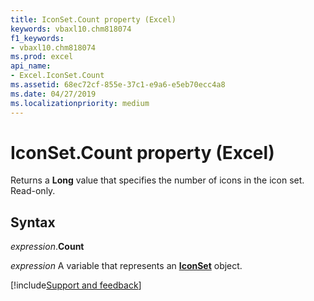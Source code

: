 ```yaml
---
title: IconSet.Count property (Excel)
keywords: vbaxl10.chm818074
f1_keywords:
- vbaxl10.chm818074
ms.prod: excel
api_name:
- Excel.IconSet.Count
ms.assetid: 68ec72cf-855e-37c1-e9a6-e5eb70ecc4a8
ms.date: 04/27/2019
ms.localizationpriority: medium
---
```



# IconSet.Count property (Excel)

Returns a **Long** value that specifies the number of icons in the icon set. Read-only.


## Syntax

_expression_.**Count**

_expression_ A variable that represents an **[IconSet](Excel.IconSet.md)** object.




[!include[Support and feedback](~/includes/feedback-boilerplate.md)]